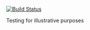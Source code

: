 [![Build Status](https://travis-ci.org/berinle/army-fleet.png?branch=master)](https://travis-ci.org/berinle/army-fleet)

Testing for illustrative purposes
